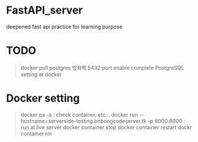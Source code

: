 # FastAPI_server
deepened fast api practice for learning purpose

# TODO
 > docker pull postgres
 > 방화벽 5432 port enable
 > complete PostgreSQL setting at docker

# Docker setting
 > docker ps -a : check container, etc...
 > docker run --hostname=serverside-testing.bnbongcodeserver.tk -p 8000:8000 : run at live server
 > docker container stop
 > docker container restart
 > dockr container rm